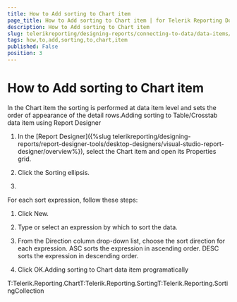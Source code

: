 ```yaml
---
title: How to Add sorting to Chart item
page_title: How to Add sorting to Chart item | for Telerik Reporting Documentation
description: How to Add sorting to Chart item
slug: telerikreporting/designing-reports/connecting-to-data/data-items/ordering-data/how-to-add-sorting-to-chart-item
tags: how,to,add,sorting,to,chart,item
published: False
position: 3
---
```


# How to Add sorting to Chart item



In the Chart item the sorting is performed at data item level and sets
      the order of appearance of the detail rows.Adding sorting to Table/Crosstab data item using Report Designer



1. In the [Report Designer]({%slug telerikreporting/designing-reports/report-designer-tools/desktop-designers/visual-studio-report-designer/overview%}),
            select the Chart item and open its Properties grid.

1. Click the Sorting ellipsis.

1. 

For each sort expression, follow these steps:       
              

1. Click New.

1. Type or select an expression by which to sort the data.

1. From the Direction column drop-down list, choose the sort direction 
               for each expression. ASC sorts the expression in ascending order. DESC sorts 
               the expression in descending order.

1. Click OK.Adding sorting to Chart data item programatically

	



	

T:Telerik.Reporting.ChartT:Telerik.Reporting.SortingT:Telerik.Reporting.SortingCollection
